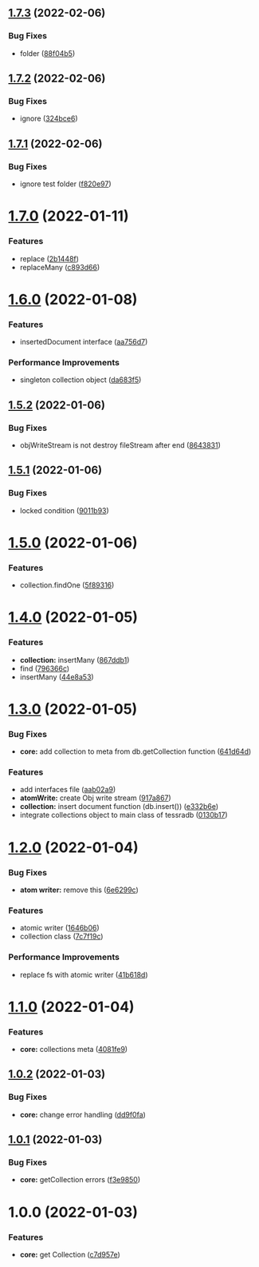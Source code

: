 ## [1.7.3](https://github.com/artegoser/TessraDB/compare/v1.7.2...v1.7.3) (2022-02-06)


### Bug Fixes

* folder ([88f04b5](https://github.com/artegoser/TessraDB/commit/88f04b51db1a497cd2a1aeaa3e71112b48ed2af4))

## [1.7.2](https://github.com/artegoser/TessraDB/compare/v1.7.1...v1.7.2) (2022-02-06)


### Bug Fixes

* ignore ([324bce6](https://github.com/artegoser/TessraDB/commit/324bce69455246ed04e393da3317be234cbe9776))

## [1.7.1](https://github.com/artegoser/TessraDB/compare/v1.7.0...v1.7.1) (2022-02-06)


### Bug Fixes

* ignore test folder ([f820e97](https://github.com/artegoser/TessraDB/commit/f820e97ea5cb605804bbb8657f6368b9b53f42c7))

# [1.7.0](https://github.com/artegoser/TessraDB/compare/v1.6.0...v1.7.0) (2022-01-11)


### Features

* replace ([2b1448f](https://github.com/artegoser/TessraDB/commit/2b1448f30e0909b103bd74ced8f0116410665610))
* replaceMany ([c893d66](https://github.com/artegoser/TessraDB/commit/c893d669fd09df4944ee7308a957929bf4a1673e))

# [1.6.0](https://github.com/artegoser/TessraDB/compare/v1.5.2...v1.6.0) (2022-01-08)


### Features

* insertedDocument interface ([aa756d7](https://github.com/artegoser/TessraDB/commit/aa756d71e5856b9aa790c8f3ab6831d4e1e6b7fa))


### Performance Improvements

* singleton collection object ([da683f5](https://github.com/artegoser/TessraDB/commit/da683f55a7d2d0b98dfb2ace183d53507d047a37))

## [1.5.2](https://github.com/artegoser/TessraDB/compare/v1.5.1...v1.5.2) (2022-01-06)


### Bug Fixes

* objWriteStream is not destroy fileStream after end ([8643831](https://github.com/artegoser/TessraDB/commit/864383119772f6cb74d0df1d005232b801d77a7c))

## [1.5.1](https://github.com/artegoser/TessraDB/compare/v1.5.0...v1.5.1) (2022-01-06)


### Bug Fixes

* locked condition ([9011b93](https://github.com/artegoser/TessraDB/commit/9011b93c8a762f05f6bf08167b1679c243a9d689))

# [1.5.0](https://github.com/artegoser/TessraDB/compare/v1.4.0...v1.5.0) (2022-01-06)


### Features

* collection.findOne ([5f89316](https://github.com/artegoser/TessraDB/commit/5f8931643ecb479cd945d1a192af5a93438a158e))

# [1.4.0](https://github.com/artegoser/TessraDB/compare/v1.3.0...v1.4.0) (2022-01-05)


### Features

* **collection:** insertMany ([867ddb1](https://github.com/artegoser/TessraDB/commit/867ddb1df752d4d2b5119c196a98d348f4c7faea))
* find ([796366c](https://github.com/artegoser/TessraDB/commit/796366c2a0872d5335b211808daa6f7e757b5a8f))
* insertMany ([44e8a53](https://github.com/artegoser/TessraDB/commit/44e8a53a1ff134c0637924de5dcab27e5d22eed0))

# [1.3.0](https://github.com/artegoser/TessraDB/compare/v1.2.0...v1.3.0) (2022-01-05)


### Bug Fixes

* **core:** add collection to meta from db.getCollection function ([641d64d](https://github.com/artegoser/TessraDB/commit/641d64d95df8890208d879ae248b7bfdf6fcfc53))


### Features

* add interfaces file ([aab02a9](https://github.com/artegoser/TessraDB/commit/aab02a950704c86a672938299dc30cc2270ce97e))
* **atomWrite:** create Obj write stream ([917a867](https://github.com/artegoser/TessraDB/commit/917a8678fb9d678cd94eb24043d38f7f0f477dd2))
* **collection:** insert document function (db.insert()) ([e332b6e](https://github.com/artegoser/TessraDB/commit/e332b6e029287be77561521077b88ad62dfba0d3))
* integrate collections object to main class of tessradb ([0130b17](https://github.com/artegoser/TessraDB/commit/0130b1762dcaab7ef622c6aedeeef8321f201080))

# [1.2.0](https://github.com/artegoser/TessraDB/compare/v1.1.0...v1.2.0) (2022-01-04)


### Bug Fixes

* **atom writer:** remove this ([6e6299c](https://github.com/artegoser/TessraDB/commit/6e6299c48aba9d25690b1c88e268d681ae52a4df))


### Features

* atomic writer ([1646b06](https://github.com/artegoser/TessraDB/commit/1646b06fcde00b2100f1b0a617fd3221631f1228))
* collection class ([7c7f19c](https://github.com/artegoser/TessraDB/commit/7c7f19c2ef1b9dcbdd39bedc2c33ae2e6b8a88e8))


### Performance Improvements

* replace fs with atomic writer ([41b618d](https://github.com/artegoser/TessraDB/commit/41b618d4eadf6c7c97084e4ac156f50cb0f0d2b0))

# [1.1.0](https://github.com/artegoser/TessraDB/compare/v1.0.2...v1.1.0) (2022-01-04)


### Features

* **core:** collections meta ([4081fe9](https://github.com/artegoser/TessraDB/commit/4081fe96dd811dc2ecfd978a7a118024d47d76b7))

## [1.0.2](https://github.com/artegoser/TessraDB/compare/v1.0.1...v1.0.2) (2022-01-03)


### Bug Fixes

* **core:** change error handling ([dd9f0fa](https://github.com/artegoser/TessraDB/commit/dd9f0faef4e74a67480fdad6ef7f1869fd66646c))

## [1.0.1](https://github.com/artegoser/TessraDB/compare/v1.0.0...v1.0.1) (2022-01-03)


### Bug Fixes

* **core:** getCollection errors ([f3e9850](https://github.com/artegoser/TessraDB/commit/f3e98506562a59a5b9f3c9ed88b0027b542f1fc5))

# 1.0.0 (2022-01-03)


### Features

* **core:** get Collection ([c7d957e](https://github.com/artegoser/TessraDB/commit/c7d957e230c1b04ee33e105e97f320495bd40f2f))

